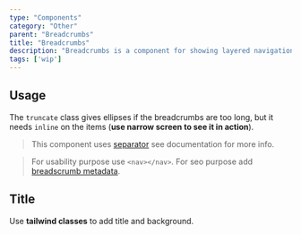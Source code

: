 ```yaml
---
type: "Components"
category: "Other"
parent: "Breadcrumbs"
title: "Breadcrumbs"
description: "Breadcrumbs is a component for showing layered navigation states."
tags: ['wip']
---
```


## Usage

The `truncate` class gives ellipses if the breadcrumbs are too long, but it needs `inline` on the items (**use narrow screen to see it in action**).

> This component uses [separator](/components/typography/addon#separator) see documentation for more info.

> For usability purpose use `<nav></nav>`. For seo purpose add [breadscrumb metadata](https://developers.google.com/search/docs/data-types/breadcrumb).

<demo>
  <demoinline src="demos/components/breadcrumbs/usage">
  </demoinline>
</demo>

## Title

Use **tailwind classes** to add title and background.

<demo>
  <demoinline src="demos/components/breadcrumbs/title">
  </demoinline>
</demo>
